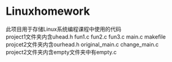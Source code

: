 # Linuxhomework
此项目用于存储Linux系统编程课程中使用的代码  
project1文件夹内含uhead.h fun1.c fun2.c fun3.c main.c makefile  
projcet2文件夹内含ourhead.h original_main.c change_main.c  
project2文件夹内含empty文件夹中有empty.c
